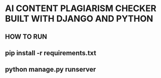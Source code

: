 # AI CONTENT PLAGIARISM CHECKER BUILT WITH DJANGO AND PYTHON
## HOW TO RUN

## pip install -r requirements.txt

## python manage.py runserver
